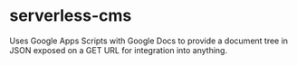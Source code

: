 # serverless-cms
Uses Google Apps Scripts with Google Docs to provide a document tree in JSON exposed on a GET URL for integration into anything.
